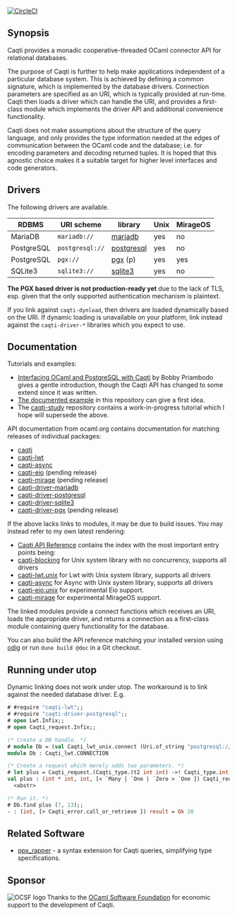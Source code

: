 [![CircleCI](https://circleci.com/gh/paurkedal/ocaml-caqti.svg?style=svg)](https://circleci.com/gh/paurkedal/ocaml-caqti)

## Synopsis

Caqti provides a monadic cooperative-threaded OCaml connector API for
relational databases.

The purpose of Caqti is further to help make applications independent of a
particular database system.  This is achieved by defining a common
signature, which is implemented by the database drivers.  Connection
parameters are specified as an URI, which is typically provided at run-time.
Caqti then loads a driver which can handle the URI, and provides a
first-class module which implements the driver API and additional
convenience functionality.

Caqti does not make assumptions about the structure of the query language,
and only provides the type information needed at the edges of communication
between the OCaml code and the database; i.e. for encoding parameters and
decoding returned tuples.  It is hoped that this agnostic choice makes it a
suitable target for higher level interfaces and code generators.

## Drivers

The following drivers are available.

RDBMS      | URI scheme      | library        | Unix | MirageOS
---------- | --------------- | -------------- | ---- | --------
MariaDB    | `mariadb://`    | [mariadb][]    | yes  | no
PostgreSQL | `postgresql://` | [postgresql][] | yes  | no
PostgreSQL | `pgx://`        | [pgx][] (p)    | yes  | yes
SQLite3    | `sqlite3://`    | [sqlite3][]    | yes  | no

**The PGX based driver is not production-ready yet** due to the lack of TLS,
esp. given that the only supported authentication mechanism is plaintext.

If you link against `caqti-dynload`, then drivers are loaded dynamically
based on the URI.  If dynamic loading is unavailable on your platform, link
instead against the `caqti-driver-*` libraries which you expect to use.

## Documentation

Tutorials and examples:

  - [Interfacing OCaml and PostgreSQL with Caqti][BP-2018] by Bobby
    Priambodo gives a gentle introduction, though the Caqti API has changed
    to some extend since it was written.
  - [The documented example][bikereg] in this repository can give a first
    idea.
  - The [caqti-study][] repository contains a work-in-progress tutorial
    which I hope will supersede the above.

API documentation from ocaml.org contains documentation for matching
releases of individual packages:

  - [caqti](https://ocaml.org/p/caqti/latest)
  - [caqti-lwt](https://ocaml.org/p/caqti-lwt/latest)
  - [caqti-async](https://ocaml.org/p/caqti-async/latest)
  - [caqti-eio](https://ocaml.org/p/caqti-eio/latest) (pending release)
  - [caqti-mirage](https://ocaml.org/p/caqti-mirage/latest) (pending
    release)
  - [caqti-driver-mariadb](https://ocaml.org/p/caqti-driver-mariadb)
  - [caqti-driver-postgresql](https://ocaml.org/p/caqti-driver-postgresql)
  - [caqti-driver-sqlite3](https://ocaml.org/p/caqti-driver-sqlite3)
  - [caqti-driver-pgx](https://ocaml.org/p/caqti-driver-sqlite3) (pending
    release)

If the above lacks links to modules, it may be due to build issues.  You may
instead refer to my own latest rendering:

  - [Caqti API Reference][API] contains the index with the most important
    entry points being:
  - [caqti-blocking][] for Unix system library with no concurrency, supports
    all drivers
  - [caqti-lwt.unix][] for Lwt with Unix system library, supports all
    drivers
  - [caqti-async][] for Async with Unix system library, supports all drivers
  - [caqti-eio.unix][] for experimental Eio support.
  - [caqti-mirage][] for experimental MirageOS support.

The linked modules provide a connect functions which receives an URI, loads
the appropriate driver, and returns a connection as a first-class module
containing query functionality for the database.

You can also build the API reference matching your installed version using
[odig][] or run `dune build @doc` in a Git checkout.

## Running under utop

Dynamic linking does not work under utop.  The workaround is to link against
the needed database driver.  E.g.
```ocaml
# #require "caqti-lwt";;
# #require "caqti-driver-postgresql";;
# open Lwt.Infix;;
# open Caqti_request.Infix;;

(* Create a DB handle. *)
# module Db = (val Caqti_lwt_unix.connect (Uri.of_string "postgresql://") >>= Caqti_lwt.or_fail |> Lwt_main.run);;
module Db : Caqti_lwt.CONNECTION

(* Create a request which merely adds two parameters. *)
# let plus = Caqti_request.(Caqti_type.(t2 int int) ->! Caqti_type.int) "SELECT ? + ?";;
val plus : (int * int, int, [< `Many | `One | `Zero > `One ]) Caqti_request.t =
  <abstr>

(* Run it. *)
# Db.find plus (7, 13);;
- : (int, [> Caqti_error.call_or_retrieve ]) result = Ok 20
```

## Related Software

  - [ppx\_rapper](https://github.com/roddyyaga/ppx_rapper) - a syntax
    extension for Caqti queries, simplifying type specifications.

## Sponsor

<a href="https://ocaml-sf.org">
<img align="left" alt="OCSF logo" src="https://ocaml-sf.org/assets/ocsf_logo.svg"/>
</a>
Thanks to the <a href="https://ocaml-sf.org">OCaml Software Foundation</a>
for economic support to the development of Caqti.


[API]: http://paurkedal.github.io/ocaml-caqti/index.html
[BP-2018]: https://medium.com/@bobbypriambodo/interfacing-ocaml-and-postgresql-with-caqti-a92515bdaa11
[bikereg]: examples/bikereg.ml
[caqti-async]: https://paurkedal.github.io/ocaml-caqti/caqti-async/Caqti_async/index.html
[caqti-blocking]: https://paurkedal.github.io/ocaml-caqti/caqti/Caqti_blocking/index.html
[caqti-eio.unix]: https://paurkedal.github.io/ocaml-caqti/caqti-eio/Caqti_eio_unix/index.html
[caqti-lwt.unix]: https://paurkedal.github.io/ocaml-caqti/caqti-lwt/Caqti_lwt_unix/index.html
[caqti-mirage]: https://paurkedal.github.io/ocaml-caqti/caqti-mirage/Caqti_mirage/index.html
[caqti-study]: https://github.com/paurkedal/caqti-study/
[odig]: http://erratique.ch/software/odig
[topkg-care]: http://erratique.ch/software/topkg
[mariadb]: https://github.com/andrenth/ocaml-mariadb
[pgx]: https://github.com/arenadotio/pgx
[postgresql]: https://mmottl.github.io/postgresql-ocaml
[sqlite3]: https://mmottl.github.io/sqlite3-ocaml
